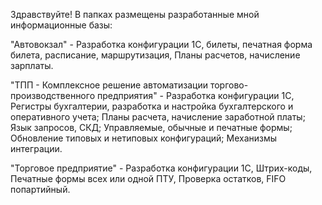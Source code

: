 Здравствуйте!
В папках размещены разработанные мной информационные базы:

"Автовокзал" - Разработка конфигурации 1С, билеты, печатная форма билета, расписание, маршрутизация, Планы расчетов, начисление зарплаты.

"ТПП - Комплексное решение автоматизации торгово-производственного предприятия" - Разработка конфигурации 1С, Регистры бухгалтерии, разработка и настройка бухгалтерского и оперативного учета; Планы расчета, начисление заработной платы; Язык запросов, СКД; Управляемые, обычные и печатные формы; Обновление типовых и нетиповых конфигураций; Механизмы интеграции.

"Торговое предприятие" - Разработка конфигурации 1С, Штрих-коды, Печатные формы всех или одной ПТУ, Проверка остатков, FIFO попартийный.
